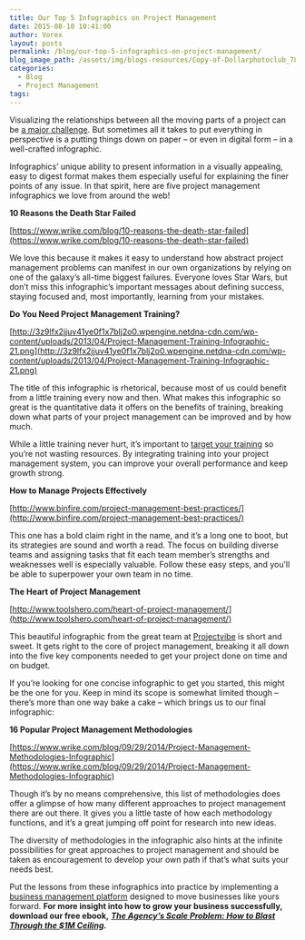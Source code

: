 ```yaml
---
title: Our Top 5 Infographics on Project Management
date: 2015-08-10 10:41:00
author: Vorex
layout: posts
permalink: /blog/our-top-5-infographics-on-project-management/
blog_image_path: /assets/img/blogs-resources/Copy-of-Dollarphotoclub_78306451.jpg
categories:
  - Blog
  - Project Management
tags:  
---
```



Visualizing the relationships between all the moving parts of a project can be [a major challenge](http://www.vorex.com/growth-versus-maintenance/). But sometimes all it takes to put everything in perspective is a putting things down on paper – or even in digital form – in a well-crafted infographic.

Infographics’ unique ability to present information in a visually appealing, easy to digest format makes them especially useful for explaining the finer points of any issue. In that spirit, here are five project management infographics we love from around the web!

**10 Reasons the Death Star Failed**

[https://www.wrike.com/blog/10-reasons-the-death-star-failed](https://www.wrike.com/blog/10-reasons-the-death-star-failed)

We love this because it makes it easy to understand how abstract project management problems can manifest in our own organizations by relying on one of the galaxy’s all-time biggest failures. Everyone loves Star Wars, but don’t miss this infographic’s important messages about defining success, staying focused and, most importantly, learning from your mistakes.

**Do You Need Project Management Training?**

[http://3z9lfx2jjuv41ye0f1x7blj2o0.wpengine.netdna-cdn.com/wp-content/uploads/2013/04/Project-Management-Training-Infographic-21.png](http://3z9lfx2jjuv41ye0f1x7blj2o0.wpengine.netdna-cdn.com/wp-content/uploads/2013/04/Project-Management-Training-Infographic-21.png)

The title of this infographic is rhetorical, because most of us could benefit from a little training every now and then. What makes this infographic so great is the quantitative data it offers on the benefits of training, breaking down what parts of your project management can be improved and by how much.

While a little training never hurt, it’s important to [target your training](http://www.vorex.com/four-easy-ways-to-get-the-most-out-of-your-talent/) so you’re not wasting resources. By integrating training into your project management system, you can improve your overall performance and keep growth strong.

**How to Manage Projects Effectively**

[http://www.binfire.com/project-management-best-practices/](http://www.binfire.com/project-management-best-practices/)

This one has a bold claim right in the name, and it’s a long one to boot, but its strategies are sound and worth a read. The focus on building diverse teams and assigning tasks that fit each team member’s strengths and weaknesses well is especially valuable. Follow these easy steps, and you’ll be able to superpower your own team in no time.

**The Heart of Project Management**

[http://www.toolshero.com/heart-of-project-management/](http://www.toolshero.com/heart-of-project-management/)

This beautiful infographic from the great team at [Projectvibe](http://projectvibe.co.uk/) is short and sweet. It gets right to the core of project management, breaking it all down into the five key components needed to get your project done on time and on budget.

If you’re looking for one concise infographic to get you started, this might be the one for you. Keep in mind its scope is somewhat limited though – there’s more than one way bake a cake – which brings us to our final infographic:

**16 Popular Project Management Methodologies**

[https://www.wrike.com/blog/09/29/2014/Project-Management-Methodologies-Infographic](https://www.wrike.com/blog/09/29/2014/Project-Management-Methodologies-Infographic)

Though it’s by no means comprehensive, this list of methodologies does offer a glimpse of how many different approaches to project management there are out there. It gives you a little taste of how each methodology functions, and it’s a great jumping off point for research into new ideas.

The diversity of methodologies in the infographic also hints at the infinite possibilities for great approaches to project management and should be taken as encouragement to develop your own path if that’s what suits your needs best.

Put the lessons from these infographics into practice by implementing a [business management platform](http://www.vorex.com/industries/) designed to move businesses like yours forward. **For more insight into how to grow your business successfully, download our free ebook,** [***The Agency’s Scale Problem: How to Blast Through the $1M Ceiling***](http://vorex.hs-sites.com/agency-scale-ebook?__hstc=100746398.b2843db0333d5242d1d7cad84e1e93d1.1428948442272.1437401497265.1437496554060.52&amp;__hssc=100746398.11.1437496554060&amp;__hsfp=3345652249)***.***
